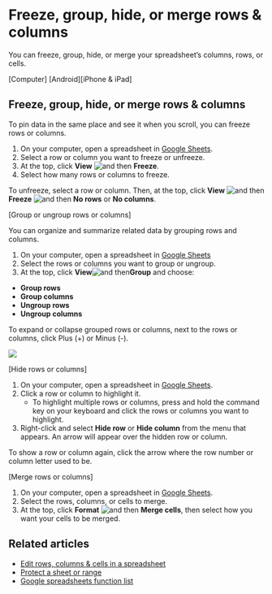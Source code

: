 # Freeze, group, hide, or merge rows & columns

You can freeze, group, hide, or merge your spreadsheet’s columns, rows, or cells.

[Computer] [Android][iPhone & iPad]

## Freeze, group, hide, or merge rows & columns

To pin data in the same place and see it when you scroll, you can freeze rows or columns.

1. On your computer, open a spreadsheet in [Google Sheets](http://sheets.google.com/).
2. Select a row or column you want to freeze or unfreeze.
3. At the top, click **View** ![and then](https://lh3.googleusercontent.com/3JghdVxZAk5BDKMhMTIevA-X2vl_Fqq_aXbbaPcMEDRuO0HAZpE3bUxJHrl43AjX7r4=w36-h36) **Freeze**.
4. Select how many rows or columns to freeze.

To unfreeze, select a row or column. Then, at the top, click **View** ![and then](https://lh3.googleusercontent.com/3JghdVxZAk5BDKMhMTIevA-X2vl_Fqq_aXbbaPcMEDRuO0HAZpE3bUxJHrl43AjX7r4=w36-h36) **Freeze** ![and then](https://lh3.googleusercontent.com/3JghdVxZAk5BDKMhMTIevA-X2vl_Fqq_aXbbaPcMEDRuO0HAZpE3bUxJHrl43AjX7r4=w36-h36) **No rows** or **No columns**.

[Group or ungroup rows or columns]

You can organize and summarize related data by grouping rows and columns.

1. On your computer, open a spreadsheet in [Google Sheets](http://sheets.google.com/)
2. Select the rows or columns you want to group or ungroup.
3. At the top, click **View**![and then](https://lh3.googleusercontent.com/3JghdVxZAk5BDKMhMTIevA-X2vl_Fqq_aXbbaPcMEDRuO0HAZpE3bUxJHrl43AjX7r4=w36-h36)**Group** and choose:

* **Group rows**
* **Group columns**
* **Ungroup rows**
* **Ungroup columns**

To expand or collapse grouped rows or columns, next to the rows or columns, click Plus (+) or Minus (-).

![](https://storage.googleapis.com/support-kms-prod/hkm6ggLd4vBDwn5ROLdsviRsT9xdcfXVeGp8)

[Hide rows or columns]

1. On your computer, open a spreadsheet in [Google Sheets](https://docs.google.com/spreadsheets/u/0/).
2. Click a row or column to highlight it.
   * To highlight multiple rows or columns, press and hold the command key on your keyboard and click the rows or columns you want to highlight.
3. Right-click and select **Hide row** or **Hide column** from the menu that appears. An arrow will appear over the hidden row or column.

To show a row or column again, click the arrow where the row number or column letter used to be.

[Merge rows or columns]

1. On your computer, open a spreadsheet in [Google Sheets](https://docs.google.com/spreadsheets/u/0/).
2. Select the rows, columns, or cells to merge.
3. At the top, click **Format** ![and then](https://lh3.googleusercontent.com/3JghdVxZAk5BDKMhMTIevA-X2vl_Fqq_aXbbaPcMEDRuO0HAZpE3bUxJHrl43AjX7r4=w36-h36) **Merge cells**, then select how you want your cells to be merged.

## Related articles

* [Edit rows, columns & cells in a spreadsheet](https://support.google.com/docs/answer/54813)
* [Protect a sheet or range](https://support.google.com/docs/answer/1218656)
* [Google spreadsheets function list](https://support.google.com/docs/table/25273)
